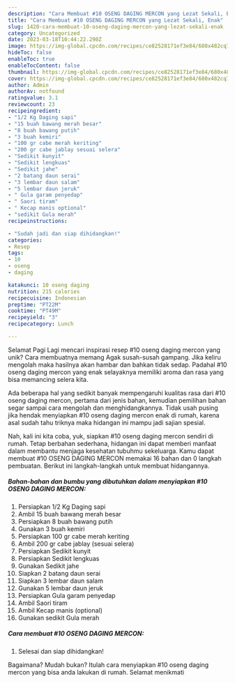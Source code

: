 ```yaml
---
description: "Cara Membuat #10 OSENG DAGING MERCON yang Lezat Sekali, Enak"
title: "Cara Membuat #10 OSENG DAGING MERCON yang Lezat Sekali, Enak"
slug: 1420-cara-membuat-10-oseng-daging-mercon-yang-lezat-sekali-enak
category: Uncategorized
date: 2023-03-18T10:44:22.290Z
image: https://img-global.cpcdn.com/recipes/ce82528171ef3e84/680x482cq70/10-oseng-daging-mercon-foto-resep-utama.jpg
hideToc: false
enableToc: true
enableTocContent: false
thumbnail: https://img-global.cpcdn.com/recipes/ce82528171ef3e84/680x482cq70/10-oseng-daging-mercon-foto-resep-utama.jpg
cover: https://img-global.cpcdn.com/recipes/ce82528171ef3e84/680x482cq70/10-oseng-daging-mercon-foto-resep-utama.jpg
author: Admin
authorAv: notfound
ratingvalue: 3.1
reviewcount: 23
recipeingredient:
- "1/2 Kg Daging sapi"
- "15 buah bawang merah besar"
- "8 buah bawang putih"
- "3 buah kemiri"
- "100 gr cabe merah keriting"
- "200 gr cabe jablay sesuai selera"
- "Sedikit kunyit"
- "Sedikit lengkuas"
- "Sedikit jahe"
- "2 batang daun serai"
- "3 lembar daun salam"
- "5 lembar daun jeruk"
- " Gula garam penyedap"
- " Saori tiram"
- " Kecap manis optional"
- "sedikit Gula merah"
recipeinstructions:

- "Sudah jadi dan siap dihidangkan!"
categories:
- Resep
tags:
- 10
- oseng
- daging

katakunci: 10 oseng daging 
nutrition: 215 calories
recipecuisine: Indonesian
preptime: "PT22M"
cooktime: "PT49M"
recipeyield: "3"
recipecategory: Lunch

---
```



Selamat Pagi Lagi mencari inspirasi resep #10 oseng daging mercon yang unik? Cara membuatnya memang Agak susah-susah gampang. Jika keliru mengolah maka hasilnya akan hambar dan bahkan tidak sedap. Padahal #10 oseng daging mercon yang enak selayaknya memiliki aroma dan rasa yang bisa memancing selera kita.




Ada beberapa hal yang sedikit banyak mempengaruhi kualitas rasa dari #10 oseng daging mercon, pertama dari jenis bahan, kemudian pemilihan bahan segar sampai cara mengolah dan menghidangkannya. Tidak usah pusing jika hendak menyiapkan #10 oseng daging mercon enak di rumah, karena asal sudah tahu triknya maka hidangan ini mampu jadi sajian spesial.


Nah, kali ini kita coba, yuk, siapkan #10 oseng daging mercon sendiri di rumah. Tetap berbahan sederhana, hidangan ini dapat memberi manfaat dalam membantu menjaga kesehatan tubuhmu sekeluarga. Kamu dapat membuat #10 OSENG DAGING MERCON memakai 16 bahan dan 0 langkah pembuatan. Berikut ini langkah-langkah untuk membuat hidangannya.

<!--inarticleads1-->

##### Bahan-bahan dan bumbu yang dibutuhkan dalam menyiapkan #10 OSENG DAGING MERCON:

1. Persiapkan 1/2 Kg Daging sapi
1. Ambil 15 buah bawang merah besar
1. Persiapkan 8 buah bawang putih
1. Gunakan 3 buah kemiri
1. Persiapkan 100 gr cabe merah keriting
1. Ambil 200 gr cabe jablay (sesuai selera)
1. Persiapkan Sedikit kunyit
1. Persiapkan Sedikit lengkuas
1. Gunakan Sedikit jahe
1. Siapkan 2 batang daun serai
1. Siapkan 3 lembar daun salam
1. Gunakan 5 lembar daun jeruk
1. Persiapkan  Gula garam penyedap
1. Ambil  Saori tiram
1. Ambil  Kecap manis (optional)
1. Gunakan sedikit Gula merah




<!--inarticleads2-->

##### Cara membuat #10 OSENG DAGING MERCON:


1. Selesai dan siap dihidangkan!



Bagaimana? Mudah bukan? Itulah cara menyiapkan #10 oseng daging mercon yang bisa anda lakukan di rumah. Selamat menikmati
